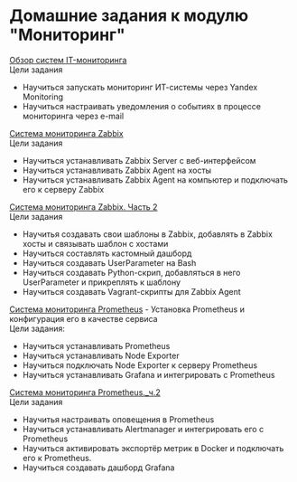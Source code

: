# Домашние задания к модулю "Мониторинг"
[Обзор систем IT-мониторинга](https://github.com/nataliya-panina/Monitoring/blob/main/1/README.md)  
Цели задания  
- Научиться запускать мониторинг ИТ-системы через Yandex Monitoring
- Научиться настраивать уведомления о событиях в процессе мониторинга через e-mail

[Система мониторинга Zabbix](https://github.com/nataliya-panina/Monitoring/blob/main/zabbix1/README.md)  
Цели задания  
- Научиться устанавливать Zabbix Server c веб-интерфейсом
- Научиться устанавливать Zabbix Agent на хосты
- Научиться устанавливать Zabbix Agent на компьютер и подключать его к серверу Zabbix

[Система мониторинга Zabbix. Часть 2](https://github.com/nataliya-panina/Monitoring/blob/main/zabbix2/README.md)  
Цели задания  
- Научитья создавать свои шаблоны в Zabbix, добавлять в Zabbix хосты и связывать шаблон с хостами
- Научиться составлять кастомный дашборд
- Научиться создавать UserParameter на Bash
- Научиться создавать Python-скрип, добавляться в него UserParameter и прикреплять к шаблону
- Научиться создавать Vagrant-скрипты для Zabbix Agent  

[Система мониторинга Prometheus](https://github.com/nataliya-panina/Monitoring/blob/main/Prometheus/README.md) - Установка Prometheus и конфигурация его в качестве сервиса  
Цели задания:
- Научиться устанавливать Prometheus
- Научиться устанавливать Node Exporter
- Научиться подключать Node Exporter к серверу Prometheus
- Научиться устанавливать Grafana и интегрировать с Prometheus

[Система мониторинга Prometheus._ч.2](https://github.com/nataliya-panina/Monitoring/blob/main/Prometheus2/README.md)  
Цели задания
- Научитья настраивать оповещения в Prometheus
- Научиться устанавливать Alertmanager и интегрировать его с Prometheus
- Научиться активировать экспортёр метрик в Docker и подключать его к Prometheus.
- Научиться создавать дашборд Grafana
